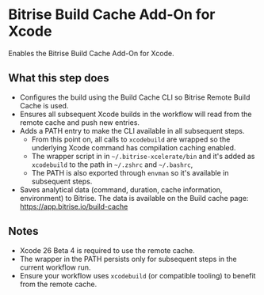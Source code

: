 # Bitrise Build Cache Add-On for Xcode

Enables the Bitrise Build Cache Add-On for Xcode.

## What this step does

- Configures the build using the Build Cache CLI so Bitrise Remote Build Cache is used.
- Ensures all subsequent Xcode builds in the workflow will read from the remote cache and push new entries.
- Adds a PATH entry to make the CLI available in all subsequent steps.
    - From this point on, all calls to `xcodebuild` are wrapped so the underlying Xcode command has compilation caching enabled.
    - The wrapper script in in `~/.bitrise-xcelerate/bin` and it's added as `xcodebuild` to the path in `~/.zshrc` and `~/.bashrc`,
    - The PATH is also exported through `envman` so it's available in subsequent steps.
- Saves analytical data (command, duration, cache information, environment) to Bitrise. The data is available on the Build cache page: https://app.bitrise.io/build-cache

## Notes

- Xcode 26 Beta 4 is required to use the remote cache.
- The wrapper in the PATH persists only for subsequent steps in the current workflow run.
- Ensure your workflow uses `xcodebuild` (or compatible tooling) to benefit from the remote cache.

